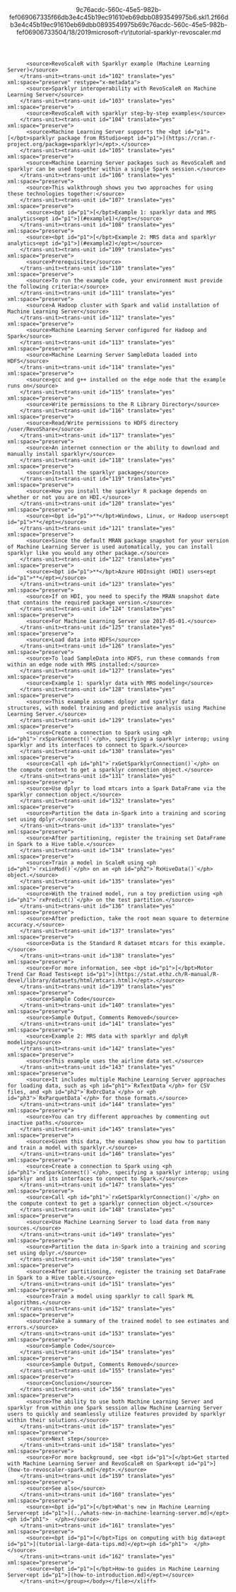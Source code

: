 <?xml version="1.0"?><xliff version="1.2" xmlns="urn:oasis:names:tc:xliff:document:1.2" xmlns:xsi="http://www.w3.org/2001/XMLSchema-instance" xsi:schemaLocation="urn:oasis:names:tc:xliff:document:1.2 xliff-core-1.2-transitional.xsd"><file datatype="xml" original="tutorial-sparklyr-revoscaler.md" source-language="en-US" target-language="en-US"><header><tool tool-id="mdxliff" tool-name="mdxliff" tool-version="1.0-d1654b2" tool-company="Microsoft" /><xliffext:skl_file_name xmlns:xliffext="urn:microsoft:content:schema:xliffextensions">9c76acdc-560c-45e5-982b-fef069067335f66db3e4c45b19ec91610eb69dbb0893549975b6.skl</xliffext:skl_file_name><xliffext:version xmlns:xliffext="urn:microsoft:content:schema:xliffextensions">1.2</xliffext:version><xliffext:ms.openlocfilehash xmlns:xliffext="urn:microsoft:content:schema:xliffextensions">f66db3e4c45b19ec91610eb69dbb0893549975b6</xliffext:ms.openlocfilehash><xliffext:ms.sourcegitcommit xmlns:xliffext="urn:microsoft:content:schema:xliffextensions">9c76acdc-560c-45e5-982b-fef069067335</xliffext:ms.sourcegitcommit><xliffext:ms.lasthandoff xmlns:xliffext="urn:microsoft:content:schema:xliffextensions">04/18/2019</xliffext:ms.lasthandoff><xliffext:ms.openlocfilepath xmlns:xliffext="urn:microsoft:content:schema:xliffextensions">microsoft-r\r\tutorial-sparklyr-revoscaler.md</xliffext:ms.openlocfilepath></header><body><group id="content" extype="content"><trans-unit id="101" translate="yes" xml:space="preserve" restype="x-metadata">
          <source>RevoScaleR with Sparklyr example (Machine Learning Server)</source>
        </trans-unit><trans-unit id="102" translate="yes" xml:space="preserve" restype="x-metadata">
          <source>Sparklyr interoperability with RevoScaleR on Machine Learning Server</source>
        </trans-unit><trans-unit id="103" translate="yes" xml:space="preserve">
          <source>RevoScaleR with sparklyr step-by-step examples</source>
        </trans-unit><trans-unit id="104" translate="yes" xml:space="preserve">
          <source>Machine Learning Server supports the <bpt id="p1">[</bpt>sparklyr package from RStudio<ept id="p1">](https://cran.r-project.org/package=sparklyr)</ept>.</source>
        </trans-unit><trans-unit id="105" translate="yes" xml:space="preserve">
          <source>Machine Learning Server packages such as RevoScaleR and sparklyr can be used together within a single Spark session.</source>
        </trans-unit><trans-unit id="106" translate="yes" xml:space="preserve">
          <source>This walkthrough shows you two approaches for using these technologies together:</source>
        </trans-unit><trans-unit id="107" translate="yes" xml:space="preserve">
          <source><bpt id="p1">[</bpt>Example 1: sparklyr data and MRS analytics<ept id="p1">](#example1)</ept></source>
        </trans-unit><trans-unit id="108" translate="yes" xml:space="preserve">
          <source><bpt id="p1">[</bpt>Example 2: MRS data and sparklyr analytics<ept id="p1">](#example2)</ept></source>
        </trans-unit><trans-unit id="109" translate="yes" xml:space="preserve">
          <source>Prerequisites</source>
        </trans-unit><trans-unit id="110" translate="yes" xml:space="preserve">
          <source>To run the example code, your environment must provide the following criteria:</source>
        </trans-unit><trans-unit id="111" translate="yes" xml:space="preserve">
          <source>A Hadoop cluster with Spark and valid installation of Machine Learning Server</source>
        </trans-unit><trans-unit id="112" translate="yes" xml:space="preserve">
          <source>Machine Learning Server configured for Hadoop and Spark</source>
        </trans-unit><trans-unit id="113" translate="yes" xml:space="preserve">
          <source>Machine Learning Server SampleData loaded into HDFS</source>
        </trans-unit><trans-unit id="114" translate="yes" xml:space="preserve">
          <source>gcc and g++ installed on the edge node that the example runs on</source>
        </trans-unit><trans-unit id="115" translate="yes" xml:space="preserve">
          <source>Write permissions to the R Library Directory</source>
        </trans-unit><trans-unit id="116" translate="yes" xml:space="preserve">
          <source>Read/Write permissions to HDFS directory /user/RevoShare</source>
        </trans-unit><trans-unit id="117" translate="yes" xml:space="preserve">
          <source>An internet connection or the ability to download and manually install sparklyr</source>
        </trans-unit><trans-unit id="118" translate="yes" xml:space="preserve">
          <source>Install the sparklyr package</source>
        </trans-unit><trans-unit id="119" translate="yes" xml:space="preserve">
          <source>How you install the sparklyr R package depends on whether or not you are on HDI.</source>
        </trans-unit><trans-unit id="120" translate="yes" xml:space="preserve">
          <source><bpt id="p1">**</bpt>Windows, Linux, or Hadoop users<ept id="p1">**</ept></source>
        </trans-unit><trans-unit id="121" translate="yes" xml:space="preserve">
          <source>Since the default MRAN package snapshot for your version of Machine Learning Server is used automatically, you can install sparklyr like you would any other package.</source>
        </trans-unit><trans-unit id="122" translate="yes" xml:space="preserve">
          <source><bpt id="p1">**</bpt>Azure HDInsight (HDI) users<ept id="p1">**</ept></source>
        </trans-unit><trans-unit id="123" translate="yes" xml:space="preserve">
          <source>If on HDI, you need to specify the MRAN snapshot date that contains the required package version.</source>
        </trans-unit><trans-unit id="124" translate="yes" xml:space="preserve">
          <source>For Machine Learning Server use 2017-05-01.</source>
        </trans-unit><trans-unit id="125" translate="yes" xml:space="preserve">
          <source>Load data into HDFS</source>
        </trans-unit><trans-unit id="126" translate="yes" xml:space="preserve">
          <source>To load SampleData into HDFS, run these commands from within an edge node with MRS installed:</source>
        </trans-unit><trans-unit id="127" translate="yes" xml:space="preserve">
          <source>Example 1: sparklyr data with MRS modeling</source>
        </trans-unit><trans-unit id="128" translate="yes" xml:space="preserve">
          <source>This example assumes dployr and sparklyr data structures, with model training and predictive analysis using Machine Learning Server.</source>
        </trans-unit><trans-unit id="129" translate="yes" xml:space="preserve">
          <source>Create a connection to Spark using <ph id="ph1">`rxSparkConnect()`</ph>, specifying a sparklyr interop; using sparklyr and its interfaces to connect to Spark.</source>
        </trans-unit><trans-unit id="130" translate="yes" xml:space="preserve">
          <source>Call <ph id="ph1">`rxGetSparklyrConnection()`</ph> on the compute context to get a sparklyr connection object.</source>
        </trans-unit><trans-unit id="131" translate="yes" xml:space="preserve">
          <source>Use dplyr to load mtcars into a Spark DataFrame via the sparklyr connection object.</source>
        </trans-unit><trans-unit id="132" translate="yes" xml:space="preserve">
          <source>Partition the data in-Spark into a training and scoring set using dplyr.</source>
        </trans-unit><trans-unit id="133" translate="yes" xml:space="preserve">
          <source>After partitioning, register the training set DataFrame in Spark to a Hive table.</source>
        </trans-unit><trans-unit id="134" translate="yes" xml:space="preserve">
          <source>Train a model in ScaleR using <ph id="ph1">`rxLinMod()`</ph> on an <ph id="ph2">`RxHiveData()`</ph> object.</source>
        </trans-unit><trans-unit id="135" translate="yes" xml:space="preserve">
          <source>With the trained model, run a toy prediction using <ph id="ph1">`rxPredict()`</ph> on the test partition.</source>
        </trans-unit><trans-unit id="136" translate="yes" xml:space="preserve">
          <source>After prediction, take the root mean square to determine accuracy.</source>
        </trans-unit><trans-unit id="137" translate="yes" xml:space="preserve">
          <source>Data is the Standard R dataset mtcars for this example.</source>
        </trans-unit><trans-unit id="138" translate="yes" xml:space="preserve">
          <source>For more information, see <bpt id="p1">[</bpt>Motor Trend Car Road Tests<ept id="p1">](https://stat.ethz.ch/R-manual/R-devel/library/datasets/html/mtcars.html)</ept>.</source>
        </trans-unit><trans-unit id="139" translate="yes" xml:space="preserve">
          <source>Sample Code</source>
        </trans-unit><trans-unit id="140" translate="yes" xml:space="preserve">
          <source>Sample Output, Comments Removed</source>
        </trans-unit><trans-unit id="141" translate="yes" xml:space="preserve">
          <source>Example 2: MRS data with sparklyr and dplyR modeling</source>
        </trans-unit><trans-unit id="142" translate="yes" xml:space="preserve">
          <source>This example uses the airline data set.</source>
        </trans-unit><trans-unit id="143" translate="yes" xml:space="preserve">
          <source>It includes multiple Machine Learning Server approaches for loading data, such as <ph id="ph1">`RxTextData`</ph> for CSV files, and <ph id="ph2">`RxOrcData`</ph> or <ph id="ph3">`RxParquetData`</ph> for those formats.</source>
        </trans-unit><trans-unit id="144" translate="yes" xml:space="preserve">
          <source>You can try different approaches by commenting out inactive paths.</source>
        </trans-unit><trans-unit id="145" translate="yes" xml:space="preserve">
          <source>Given this data, the examples show you how to partition and train a model with sparklyr.</source>
        </trans-unit><trans-unit id="146" translate="yes" xml:space="preserve">
          <source>Create a connection to Spark using <ph id="ph1">`rxSparkConnect()`</ph>, specifying a sparklyr interop; using sparklyr and its interfaces to connect to Spark.</source>
        </trans-unit><trans-unit id="147" translate="yes" xml:space="preserve">
          <source>Call <ph id="ph1">`rxGetSparklyrConnection()`</ph> on the compute context to get a sparklyr connection object.</source>
        </trans-unit><trans-unit id="148" translate="yes" xml:space="preserve">
          <source>Use Machine Learning Server to load data from many sources.</source>
        </trans-unit><trans-unit id="149" translate="yes" xml:space="preserve">
          <source>Partition the data in-Spark into a training and scoring set using dplyr.</source>
        </trans-unit><trans-unit id="150" translate="yes" xml:space="preserve">
          <source>After partitioning, register the training set DataFrame in Spark to a Hive table.</source>
        </trans-unit><trans-unit id="151" translate="yes" xml:space="preserve">
          <source>Train a model using sparklyr to call Spark ML algorithms.</source>
        </trans-unit><trans-unit id="152" translate="yes" xml:space="preserve">
          <source>Take a summary of the trained model to see estimates and errors.</source>
        </trans-unit><trans-unit id="153" translate="yes" xml:space="preserve">
          <source>Sample Code</source>
        </trans-unit><trans-unit id="154" translate="yes" xml:space="preserve">
          <source>Sample Output, Comments Removed</source>
        </trans-unit><trans-unit id="155" translate="yes" xml:space="preserve">
          <source>Conclusion</source>
        </trans-unit><trans-unit id="156" translate="yes" xml:space="preserve">
          <source>The ability to use both Machine Learning Server and sparklyr from within one Spark session allow Machine Learning Server users to quickly and seamlessly utilize features provided by sparklyr within their solutions.</source>
        </trans-unit><trans-unit id="157" translate="yes" xml:space="preserve">
          <source>Next step</source>
        </trans-unit><trans-unit id="158" translate="yes" xml:space="preserve">
          <source>For more background, see <bpt id="p1">[</bpt>Get started with Machine Learning Server and RevoScaleR on Spark<ept id="p1">](how-to-revoscaler-spark.md)</ept>.</source>
        </trans-unit><trans-unit id="159" translate="yes" xml:space="preserve">
          <source>See also</source>
        </trans-unit><trans-unit id="160" translate="yes" xml:space="preserve">
          <source><bpt id="p1">[</bpt>What's new in Machine Learning Server<ept id="p1">](../whats-new-in-machine-learning-server.md)</ept><ph id="ph1">  </ph></source>
        </trans-unit><trans-unit id="161" translate="yes" xml:space="preserve">
          <source><bpt id="p1">[</bpt>Tips on computing with big data<ept id="p1">](tutorial-large-data-tips.md)</ept><ph id="ph1">  </ph></source>
        </trans-unit><trans-unit id="162" translate="yes" xml:space="preserve">
          <source><bpt id="p1">[</bpt>How-to guides in Machine Learning Server<ept id="p1">](how-to-introduction.md)</ept></source>
        </trans-unit></group></body></file></xliff>